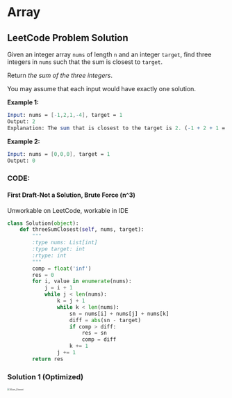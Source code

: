# Array

## LeetCode Problem Solution 

Given an integer array `nums` of length `n` and an integer `target`, find three integers in `nums` such that the sum is closest to `target`.

Return *the sum of the three integers*.

You may assume that each input would have exactly one solution.

**Example 1:**

```mathematica
Input: nums = [-1,2,1,-4], target = 1
Output: 2
Explanation: The sum that is closest to the target is 2. (-1 + 2 + 1 = 2).
```

**Example 2:**

```mathematica
Input: nums = [0,0,0], target = 1
Output: 0
```

### CODE:

#### First Draft-Not a Solution, Brute Force (n^3)

Unworkable on LeetCode, workable in IDE

```python
class Solution(object):
    def threeSumClosest(self, nums, target):
        """
        :type nums: List[int]
        :type target: int
        :rtype: int
        """
        comp = float('inf')
        res = 0
        for i, value in enumerate(nums):
            j = i + 1
            while j < len(nums):
                k = j + 1
                while k < len(nums):
                    sn = nums[i] + nums[j] + nums[k]
                    diff = abs(sn - target)
                    if comp > diff:
                        res = sn
                        comp = diff
                    k += 1
                j += 1
        return res
```

### Solution 1 (Optimized)

<img src="https://github.com/WenjinFu/LeetCode-Diary/blob/main/Python/LC-P_0016_3Sum%20Closest.md" alt="3Sum_Closest" style="zoom:34%;" />











